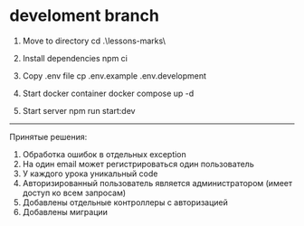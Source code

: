 # develoment branch

1. Move to directory
   cd .\lessons-marks\

2. Install dependencies
   npm ci

3. Copy .env file
   cp .env.example .env.development

4. Start docker container
   docker compose up -d

5. Start server
   npm run start:dev

---

Принятые решения:

1. Обработка ошибок в отдельных exception
2. На один email может регистрироваться один пользователь
3. У каждого урока уникальный code
4. Авторизированный пользователь является администратором (имеет доступ ко всем запросам)
5. Добавлены отдельные контроллеры с авторизацией
6. Добавлены миграции


